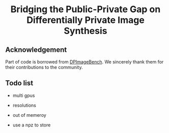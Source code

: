 <div align=center>

# Bridging the Public-Private Gap on Differentially Private Image Synthesis
</div>


## Acknowledgement
 
Part of code is borrowed from [DPImageBench](https://github.com/2019ChenGong/DPImageBench). We sincerely thank them for their contributions to the community.

## Todo list

- multi gpus

- resolutions

- out of memeroy

- use a npz to store
